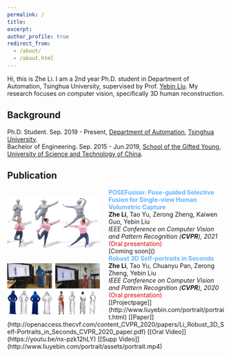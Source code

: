 ```yaml
---
permalink: /
title: 
excerpt: 
author_profile: true
redirect_from: 
  - /about/
  - /about.html
---
```


Hi, this is Zhe Li. I am a 2nd year Ph.D. student in Department of Automation, Tsinghua University, supervised by Prof. [Yebin Liu](http://www.liuyebin.com/). My research focuses on computer vision, specifically 3D human reconstruction.

## Background

Ph.D. Student. Sep. 2019 - Present, [Department of Automation](http://www.au.tsinghua.edu.cn/), [Tsinghua University](https://www.tsinghua.edu.cn/en/index.htm).<br>
Bachelor of Engineering. Sep. 2015 - Jun.2019, [School of the Gifted Young](http://en.scgy.ustc.edu.cn/), [University of Science and Technology of China](http://en.ustc.edu.cn/).

## Publication

<img align="left" height="120" width="215" src="../images/cvpr21_posefusion.jpg" style="padding-right:20px; padding-top:20px"/>
<b><font color = "#66B3FF">POSEFusion: Pose-guided Selective Fusion for Single-view Human Volumetric Capture</font></b><br>
<b>Zhe Li</b>, Tao Yu, Zerong Zheng, Kaiwen Guo, Yebin Liu<br>
<i>IEEE Conference on Computer Vision and Pattern Recognition (<b>CVPR</b>), 2021</i>  <font color="#dd0000">(Oral presentation)</font><br>
[Coming soon]()<br>


<img align="left" height="120" width="215" src="../images/cvpr20_portrait.jpg" style="padding-right:20px; padding-top:20px"/>
<b><font color = "#66B3FF">Robust 3D Self-portraits in Seconds</font></b><br>
<b>Zhe Li</b>, Tao Yu, Chuanyu Pan, Zerong Zheng, Yebin Liu<br>
<i>IEEE Conference on Computer Vision and Pattern Recognition (<b>CVPR</b>), 2020</i>  <font color="#dd0000">(Oral presentation)</font><br>
[[Projectpage]](http://www.liuyebin.com/portrait/portrait.html)  [[Paper]](http://openaccess.thecvf.com/content_CVPR_2020/papers/Li_Robust_3D_Self-Portraits_in_Seconds_CVPR_2020_paper.pdf)  [[Oral Video]](https://youtu.be/nx-pzk12hLY)  [[Supp Video]](http://www.liuyebin.com/portrait/assets/portrait.mp4)<br>

